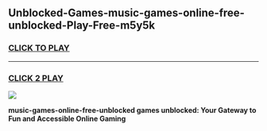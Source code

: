 
## Unblocked-Games-music-games-online-free-unblocked-Play-Free-m5y5k
<h3>
<a href="https://premium76.site?title=music-games-online-free-unblocked&ref=09A">CLICK TO PLAY</a></h3>
<hr>

<h3>
<a href="https://premium76.site?title=music-games-online-free-unblocked&ref=09A">CLICK 2 PLAY</a>
  
</h3>

<a href="https://premium76.site?title=music-games-online-free-unblocked&ref=09A"><img src="https://clearcache.store/games.png"></a>


**music-games-online-free-unblocked games unblocked: Your Gateway to Fun and Accessible Online Gaming**
